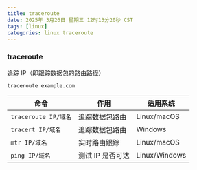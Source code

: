 ```yaml
---
title: traceroute
date: 2025年 3月26日 星期三 12时13分20秒 CST
tags: [linux]
categories: linux traceroute
---
```


### traceroute

追踪 IP（即跟踪数据包的路由路径）
```bash
traceroute example.com
```

| 命令                | 作用          | 适用系统      |
|---------------------|-------------|--------------|
| `traceroute IP/域名` | 追踪数据包路由 | Linux/macOS  |
| `tracert IP/域名`   | 追踪数据包路由 | Windows      |
| `mtr IP/域名`       | 实时路由跟踪  | Linux/macOS  |
| `ping IP/域名`      | 测试 IP 是否可达 | Linux/Windows |
